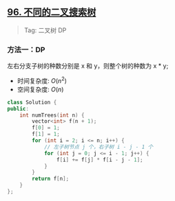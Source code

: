 ## [96. 不同的二叉搜索树](https://leetcode-cn.com/problems/unique-binary-search-trees/)

> Tag: 二叉树 DP

### 方法一：DP

左右分支子树的种数分别是 x 和 y，则整个树的种数为 x * y;

* 时间复杂度: ${O(n^2)}$
* 空间复杂度: ${O(n)}$
```cpp
class Solution {
public:
    int numTrees(int n) {
        vector<int> f(n + 1);
        f[0] = 1;
        f[1] = 1;
        for (int i = 2; i <= n; i++) {
            // 左子树节点 j 个，右子树 i - j - 1 个
            for (int j = 0; j <= i - 1; j++) {
                f[i] += f[j] * f[i - j - 1];
            }
        }
        return f[n];
    }
};
```